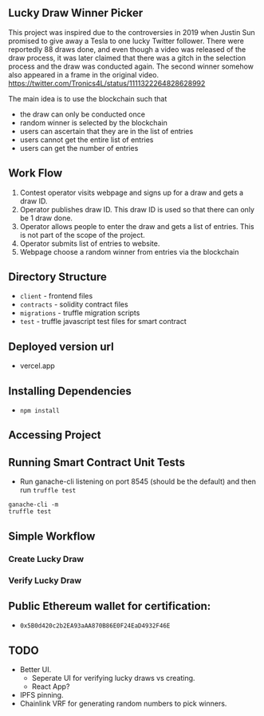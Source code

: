 ## Lucky Draw Winner Picker
This project was inspired due to the controversies in 2019 when Justin Sun promised to give away a Tesla to one lucky Twitter follower. There were reportedly 88 draws done, and even though a video was released of the draw process, it was later claimed that there was a gitch in the selection process and the draw was conducted again. The second winner somehow also appeared in a frame in the original video. https://twitter.com/Tronics4L/status/1111322264828628992

The main idea is to use the blockchain such that
* the draw can only be conducted once
* random winner is selected by the blockchain
* users can ascertain that they are in the list of entries
* users cannot get the entire list of entries
* users can get the number of entries

## Work Flow
1. Contest operator visits webpage and signs up for a draw and gets a draw ID.
2. Operator publishes draw ID. This draw ID is used so that there can only be 1 draw done.
3. Operator allows people to enter the draw and gets a list of entries. This is not part of the scope of the project.
4. Operator submits list of entries to website.
5. Webpage choose a random winner from entries via the blockchain


## Directory Structure
* `client` - frontend files
* `contracts` - solidity contract files
* `migrations` - truffle migration scripts
* `test` - truffle javascript test files for smart contract

## Deployed version url
* vercel.app

## Installing Dependencies
* `npm install` 
## Accessing Project

## Running Smart Contract Unit Tests
* Run ganache-cli listening on port 8545 (should be the default) and then run `truffle test`
```
ganache-cli -m
truffle test
```
## Simple Workflow
### Create Lucky Draw

### Verify Lucky Draw

## Public Ethereum wallet for certification:
* `0x5B0d420c2b2EA93aAA870B86E0F24EaD4932F46E`


## TODO
* Better UI. 
  * Seperate UI for verifying lucky draws vs creating.
  * React App?
* IPFS pinning.
* Chainlink VRF for generating random numbers to pick winners. 


